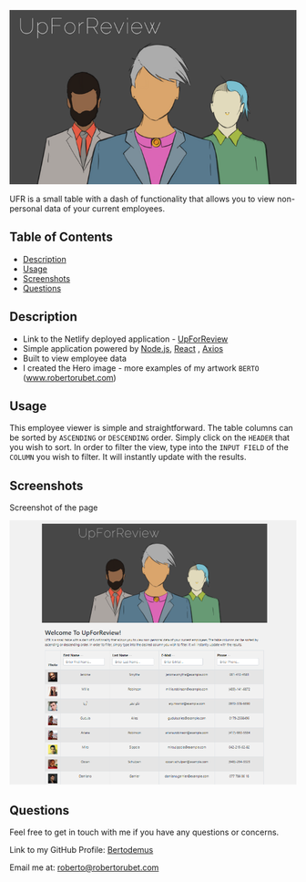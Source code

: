 ![logo](./readme/Ufr.png)

UFR is a small table with a dash of functionality that allows you to view non-personal data of your current employees.


## Table of Contents

* [Description](#description)
* [Usage](#usage)
* [Screenshots](#screenshots)
* [Questions](#questions)


## Description

* Link to the Netlify deployed application - [UpForReview](https://quirky-ritchie-098806.netlify.app/)
* Simple application powered by [Node.js](https://nodejs.org/en/), [React](https://reactjs.org/) , [Axios](https://github.com/axios/axios)
* Built to view employee data
* I created the Hero image - more examples of my artwork `BERTO` (www.robertorubet.com)

## Usage

This employee viewer is simple and straightforward. The table columns can be sorted by `ASCENDING` or `DESCENDING` order. Simply click on the `HEADER` that you wish to sort. In order to filter the view, type into the `INPUT FIELD` of the `COLUMN` you wish to filter. It will instantly update with the results.


## Screenshots

Screenshot of the page

![example of the page in use](./readme/mainview.png)



## Questions

Feel free to get in touch with me if you have any questions or concerns.

Link to my GitHub Profile: [Bertodemus](https://github.com/bertodemus)

Email me at: [roberto@robertorubet.com](roberto@robertorubet.com)


